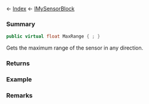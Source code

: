 ← [Index](Api-Index) ← [IMySensorBlock](Sandbox.ModAPI.Ingame.IMySensorBlock)

### Summary

```csharp
public virtual float MaxRange { ; }
```

Gets the maximum range of the sensor in any direction.

### Returns

### Example

### Remarks

